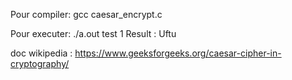 Pour compiler:
gcc caesar_encrypt.c

Pour executer:
./a.out test 1
Result : Uftu


doc wikipedia : https://www.geeksforgeeks.org/caesar-cipher-in-cryptography/
